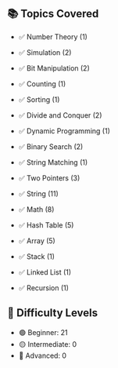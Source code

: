 ## 📚 Topics Covered
- ✅ Number Theory (1)
- ✅ Simulation (2)
- ✅ Bit Manipulation (2)
- ✅ Counting (1)
- ✅ Sorting (1)
- ✅ Divide and Conquer (2)
- ✅ Dynamic Programming (1)
- ✅ Binary Search (2)
- ✅ String Matching (1)
- ✅ Two Pointers (3)
- ✅ String (11)
- ✅ Math (8)
- ✅ Hash Table (5)
- ✅ Array (5)


- ✅ Stack (1)
- ✅ Linked List (1)
- ✅ Recursion (1)
## 🧠 Difficulty Levels
- 🟢 Beginner: 21
- 🟡 Intermediate: 0
- 🔴 Advanced: 0
